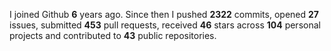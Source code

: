 
I joined Github **6** years ago. Since then I pushed **2322** commits, opened **27** issues, submitted **453** pull requests, received **46** stars across **104** personal projects and contributed to **43** public repositories.
